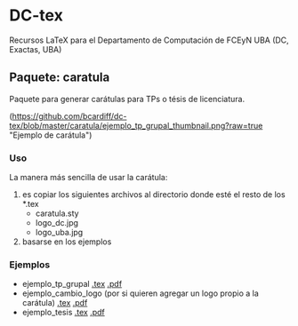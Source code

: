 # DC-tex

Recursos LaTeX para el Departamento de Computación de FCEyN UBA (DC, Exactas, UBA)

## Paquete: caratula

Paquete para generar carátulas para TPs o tésis de licenciatura.

(https://github.com/bcardiff/dc-tex/blob/master/caratula/ejemplo_tp_grupal_thumbnail.png?raw=true "Ejemplo de carátula")

### Uso

La manera más sencilla de usar la carátula:

1. es copiar los siguientes archivos al directorio donde esté el resto de los *.tex
   - caratula.sty
   - logo_dc.jpg
   - logo_uba.jpg
2. basarse en los ejemplos

### Ejemplos

- ejemplo_tp_grupal [.tex](https://github.com/bcardiff/dc-tex/blob/master/caratula/ejemplo_tp_grupal.tex?raw=true) [.pdf](https://github.com/bcardiff/dc-tex/blob/master/caratula/ejemplo_tp_grupal.pdf?raw=true)
- ejemplo_cambio_logo (por si quieren agregar un logo propio a la carátula) [.tex](https://github.com/bcardiff/dc-tex/blob/master/caratula/ejemplo_cambio_logo.tex?raw=true) [.pdf](https://github.com/bcardiff/dc-tex/blob/master/caratula/ejemplo_cambio_logo.pdf?raw=true)
- ejemplo_tesis [.tex](https://github.com/bcardiff/dc-tex/blob/master/caratula/ejemplo_tesis.tex?raw=true) [.pdf](https://github.com/bcardiff/dc-tex/blob/master/caratula/ejemplo_tesis.pdf?raw=true)

